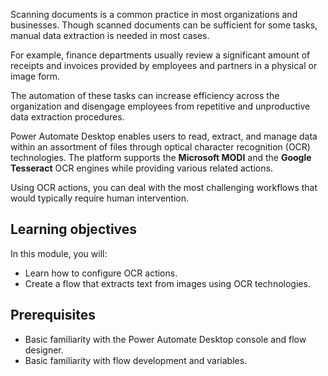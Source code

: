 Scanning documents is a common practice in most organizations and businesses. Though scanned documents can be sufficient for some tasks, manual data extraction is needed in most cases. 

For example, finance departments usually review a significant amount of receipts and invoices provided by employees and partners in a physical or image form.

The automation of these tasks can increase efficiency across the organization and disengage employees from repetitive and unproductive data extraction procedures.             

Power Automate Desktop enables users to read, extract, and manage data within an assortment of files through optical character recognition (OCR) technologies. The platform supports the **Microsoft MODI** and the **Google Tesseract** OCR engines while providing various related actions.

Using OCR actions, you can deal with the most challenging workflows that would typically require human intervention.

## Learning objectives

In this module, you will: 

- Learn how to configure OCR actions.
- Create a flow that extracts text from images using OCR technologies.

## Prerequisites

- Basic familiarity with the Power Automate Desktop console and flow designer.
- Basic familiarity with flow development and variables.

